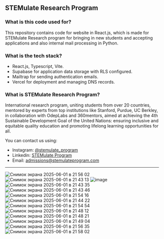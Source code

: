 ## STEMulate Research Program  

### What is this code used for?

This repository contains code for website in React.js, which is made for STEMulate Research program for bringing in new students and accepting applications and also internal mail processing in Python. 

### What is the tech stack?

- React.js, Typescript, Vite.
- Supabase for application data storage with RLS configured.
- Mailtrap for sending authentication emails.
- Vercel for deployment and managing DNS records.

### What is STEMulate Research Program?

International research program, uniting students from over 20 countries, mentored by experts from top institutions like Stanford, Purdue, UC Berkley, in collaboration with OdepLabs and 360mentors, aimed at achieving the 4th Sustainable Development Goal of the United Nations: ensuring inclusive and equitable quality education and promoting lifelong learning opportunities for all.

You can contact us using:
- Instagram: <a href="https://instagram.com/stemulate_program">@stemulate_program</a>
- Linkedin: <a href="https://www.linkedin.com/company/stemulate-program/">STEMulate Program</a>
- Email: <a href="mailto:admissions@stemulateprogram.com">admissions@stemulateprogram.com</a>
---

![Снимок экрана 2025-06-01 в 21 56 02](https://github.com/user-attachments/assets/9ae78934-b71d-43a2-bfa8-3c36b3e8086c)
![Снимок экрана 2025-06-01 в 21 43 13](https://github.com/user-attachments/assets/bf47fb04-dca2-4141-a1cc-c82efdd5e288)
![image](https://github.com/user-attachments/assets/723b88ff-42a0-48b3-a26f-0a8e4cba89c5)
![Снимок экрана 2025-06-01 в 21 43 35](https://github.com/user-attachments/assets/8613c683-4e91-476b-a037-864ec9d224ce)
![Снимок экрана 2025-06-01 в 21 43 46](https://github.com/user-attachments/assets/63b6919a-7982-4341-abf5-f2fadef618e6)
![Снимок экрана 2025-06-01 в 21 54 16](https://github.com/user-attachments/assets/8a8cb9e9-b449-4ce8-9dc5-3e6b4716d176)
![Снимок экрана 2025-06-01 в 21 44 22](https://github.com/user-attachments/assets/c5125060-2234-4792-a600-effeb2c8e7c2)
![Снимок экрана 2025-06-01 в 21 54 54](https://github.com/user-attachments/assets/076043fb-f41f-46ac-82c9-757ec87dd782)
![Снимок экрана 2025-06-01 в 21 48 12](https://github.com/user-attachments/assets/173daee8-65bf-4ab0-90d6-2bd753a71cc6)
![Снимок экрана 2025-06-01 в 21 48 21](https://github.com/user-attachments/assets/3790f49c-0255-4122-aa82-b979ef86527b)
![Снимок экрана 2025-06-01 в 21 49 04](https://github.com/user-attachments/assets/58dc7e66-04d1-40f8-bbba-37954be191c0)
![Снимок экрана 2025-06-01 в 21 56 35](https://github.com/user-attachments/assets/d45ce4da-e37a-4223-874d-0238298d277f)
![Снимок экрана 2025-06-01 в 21 58 02](https://github.com/user-attachments/assets/003d24fd-00cb-4e9d-97a8-11cb544fb9bf)
